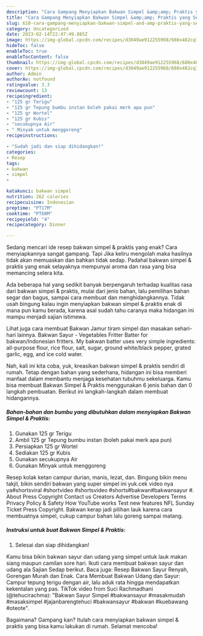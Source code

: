 ```yaml
---
description: "Cara Gampang Menyiapkan Bakwan Simpel &amp;amp; Praktis yang Sempurna, Buat Buka Puasa Lezat"
title: "Cara Gampang Menyiapkan Bakwan Simpel &amp;amp; Praktis yang Sempurna, Buat Buka Puasa Lezat"
slug: 610-cara-gampang-menyiapkan-bakwan-simpel-and-amp-praktis-yang-sempurna-buat-buka-puasa-lezat
category: Uncategorized
date: 2023-02-14T22:47:49.885Z
image: https://img-global.cpcdn.com/recipes/d3049ae912255968/680x482cq70/bakwan-simpel-praktis-foto-resep-utama.jpg
hideToc: false
enableToc: true
enableTocContent: false
thumbnail: https://img-global.cpcdn.com/recipes/d3049ae912255968/680x482cq70/bakwan-simpel-praktis-foto-resep-utama.jpg
cover: https://img-global.cpcdn.com/recipes/d3049ae912255968/680x482cq70/bakwan-simpel-praktis-foto-resep-utama.jpg
author: Admin
authorAv: notfound
ratingvalue: 3.3
reviewcount: 13
recipeingredient:
- "125 gr Terigu"
- "125 gr Tepung bumbu instan boleh pakai merk apa pun"
- "125 gr Wortel"
- "125 gr Kubis"
- "secukupnya Air"
- " Minyak untuk menggoreng"
recipeinstructions:

- "Sudah jadi dan siap dihidangkan!"
categories:
- Resep
tags:
- bakwan
- simpel
- 

katakunci: bakwan simpel  
nutrition: 262 calories
recipecuisine: Indonesian
preptime: "PT17M"
cooktime: "PT60M"
recipeyield: "4"
recipecategory: Dinner

---
```



Sedang mencari ide resep bakwan simpel &amp; praktis yang enak? Cara menyiapkannya sangat gampang. Tapi Jika keliru mengolah maka hasilnya tidak akan memuaskan dan bahkan tidak sedap. Padahal bakwan simpel &amp; praktis yang enak selayaknya mempunyai aroma dan rasa yang bisa memancing selera kita.


Ada beberapa hal yang sedikit banyak berpengaruh terhadap kualitas rasa dari bakwan simpel &amp; praktis, mulai dari jenis bahan, lalu pemilihan bahan segar dan bagus, sampai cara membuat dan menghidangkannya. Tidak usah bingung kalau ingin menyiapkan bakwan simpel &amp; praktis enak di mana pun kamu berada, karena asal sudah tahu caranya maka hidangan ini mampu menjadi sajian istimewa.

Lihat juga cara membuat Bakwan Jamur tiram simpel dan masakan sehari-hari lainnya. Bakwan Sayur - Vegetables Fritter Batter for bakwan/Indonesian fritters. My bakwan batter uses very simple ingredients: all-purpose flour, rice flour, salt, sugar, ground white/black pepper, grated garlic, egg, and ice cold water.


Nah, kali ini kita coba, yuk, kreasikan bakwan simpel &amp; praktis sendiri di rumah. Tetap dengan bahan yang sederhana, hidangan ini bisa memberi manfaat dalam membantu menjaga kesehatan tubuhmu sekeluarga. Kamu bisa membuat Bakwan Simpel &amp; Praktis menggunakan 6 jenis bahan dan 0 langkah pembuatan. Berikut ini langkah-langkah dalam membuat hidangannya.

<!--inarticleads1-->

##### Bahan-bahan dan bumbu yang dibutuhkan dalam menyiapkan Bakwan Simpel &amp; Praktis:

1. Gunakan 125 gr Terigu
1. Ambil 125 gr Tepung bumbu instan (boleh pakai merk apa pun)
1. Persiapkan 125 gr Wortel
1. Sediakan 125 gr Kubis
1. Gunakan secukupnya Air
1. Gunakan  Minyak untuk menggoreng


Resep kolak ketan campur durian, manis, lezat, dan. Bingung bikin menu takjil, bikin sendiri bakwan yang super simpel ini yuk.cek video nya ya#shortsviral #shortvideo #shortsvideo #shorts#bakwan#bakwansayur #. About Press Copyright Contact us Creators Advertise Developers Terms Privacy Policy &amp; Safety How YouTube works Test new features NFL Sunday Ticket Press Copyright. Bakwan kerap jadi pilihan lauk karena cara membuatnya simpel, cukup campur bahan lalu goreng sampai matang. 

<!--inarticleads2-->

##### Instruksi untuk buat Bakwan Simpel &amp; Praktis:


1. Selesai dan siap dihidangkan!

Kamu bisa bikin bakwan sayur dan udang yang simpel untuk lauk makan siang maupun camilan sore hari. Ikuti cara membuat bakwan sayur dan udang ala Sajian Sedap berikut. Baca juga: Resep Bakwan Sayur Renyah, Gorengan Murah dan Enak. Cara Membuat Bakwan Udang dan Sayur: Campur tepung terigu dengan air, lalu aduk rata hingga mendapatkan kekentalan yang pas. TikTok video from Suci Rachmadhani (@tehucirachma): &#34;Bakwan Sayur Simpel #bakwansayur #masakmudah #masaksimpel #jajanbarengtehuci #bakwansayur #bakwan #kuebawang #oteote&#34;. 

Bagaimana? Gampang kan? Itulah cara menyiapkan bakwan simpel &amp; praktis yang bisa kamu lakukan di rumah. Selamat mencoba!
